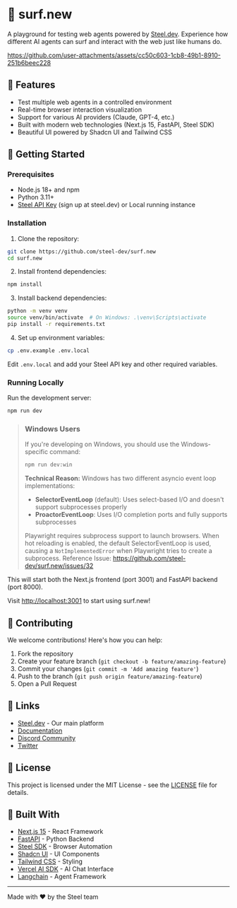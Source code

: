# 🌊 surf.new

A playground for testing web agents powered by [Steel.dev](https://steel.dev). Experience how different AI agents can surf and interact with the web just like humans do.

https://github.com/user-attachments/assets/cc50c603-1cb8-49b1-8910-251b6beec228

## 🌟 Features

- Test multiple web agents in a controlled environment
- Real-time browser interaction visualization
- Support for various AI providers (Claude, GPT-4, etc.)
- Built with modern web technologies (Next.js 15, FastAPI, Steel SDK)
- Beautiful UI powered by Shadcn UI and Tailwind CSS

## 🚀 Getting Started

### Prerequisites

- Node.js 18+ and npm
- Python 3.11+
- [Steel API Key](https://steel.dev) (sign up at steel.dev) or Local running instance

### Installation

1. Clone the repository:

```bash
git clone https://github.com/steel-dev/surf.new
cd surf.new
```

2. Install frontend dependencies:

```bash
npm install
```

3. Install backend dependencies:

```bash
python -m venv venv
source venv/bin/activate  # On Windows: .\venv\Scripts\activate
pip install -r requirements.txt
```

4. Set up environment variables:

```bash
cp .env.example .env.local
```

Edit `.env.local` and add your Steel API key and other required variables.

### Running Locally

Run the development server:

```bash
npm run dev
```

> ### Windows Users
>
> If you're developing on Windows, you should use the Windows-specific command:
>
> ```bash
> npm run dev:win
> ```
>
> **Technical Reason:** Windows has two different asyncio event loop implementations:
>
> - **SelectorEventLoop** (default): Uses select-based I/O and doesn't support subprocesses properly
> - **ProactorEventLoop**: Uses I/O completion ports and fully supports subprocesses
>
> Playwright requires subprocess support to launch browsers. When hot reloading is enabled, the default SelectorEventLoop is used, causing a `NotImplementedError` when Playwright tries to create a subprocess.
> Reference Issue: https://github.com/steel-dev/surf.new/issues/32

This will start both the Next.js frontend (port 3001) and FastAPI backend (port 8000).

Visit [http://localhost:3001](http://localhost:3001) to start using surf.new!

## 🤝 Contributing

We welcome contributions! Here's how you can help:

1. Fork the repository
2. Create your feature branch (`git checkout -b feature/amazing-feature`)
3. Commit your changes (`git commit -m 'Add amazing feature'`)
4. Push to the branch (`git push origin feature/amazing-feature`)
5. Open a Pull Request

## 🔗 Links

- [Steel.dev](https://steel.dev) - Our main platform
- [Documentation](https://docs.steel.dev)
- [Discord Community](https://discord.gg/steel-dev)
- [Twitter](https://twitter.com/steeldotdev)

## 📝 License

This project is licensed under the MIT License - see the [LICENSE](LICENSE) file for details.

## 💪 Built With

- [Next.js 15](https://nextjs.org/) - React Framework
- [FastAPI](https://fastapi.tiangolo.com/) - Python Backend
- [Steel SDK](https://steel.dev) - Browser Automation
- [Shadcn UI](https://ui.shadcn.com/) - UI Components
- [Tailwind CSS](https://tailwindcss.com/) - Styling
- [Vercel AI SDK](https://sdk.vercel.ai/) - AI Chat Interface
- [Langchain](https://python.langchain.com/docs/introduction/) - Agent Framework

---

Made with ❤️ by the Steel team
